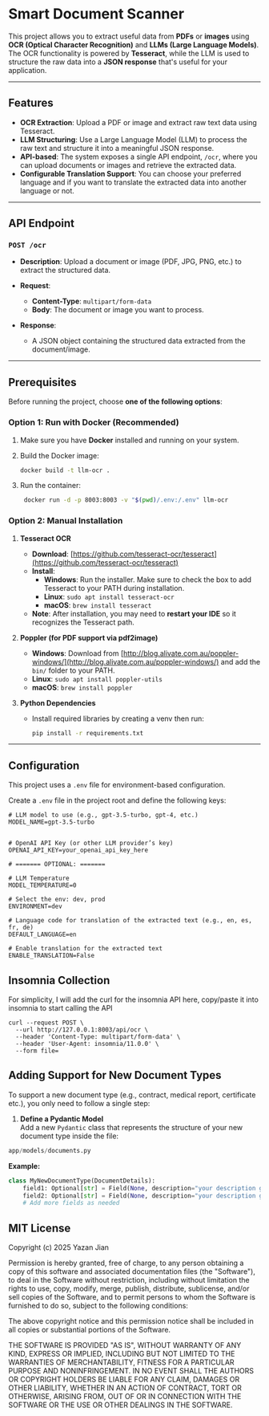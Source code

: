 # Smart Document Scanner

This project allows you to extract useful data from **PDFs** or **images** using **OCR (Optical Character Recognition)** and **LLMs (Large Language Models)**. The OCR functionality is powered by **Tesseract**, while the LLM is used to structure the raw data into a **JSON response** that's useful for your application.

---

## Features

- **OCR Extraction**: Upload a PDF or image and extract raw text data using Tesseract.
- **LLM Structuring**: Use a Large Language Model (LLM) to process the raw text and structure it into a meaningful JSON response.
- **API-based**: The system exposes a single API endpoint, `/ocr`, where you can upload documents or images and retrieve the extracted data.
- **Configurable Translation Support**: You can choose your preferred language and if you want to translate the extracted data into another language or not.

---

## API Endpoint

### `POST /ocr`

- **Description**: Upload a document or image (PDF, JPG, PNG, etc.) to extract the structured data.
- **Request**:
  - **Content-Type**: `multipart/form-data`
  - **Body**: The document or image you want to process.
  
- **Response**:
  - A JSON object containing the structured data extracted from the document/image.

---

## Prerequisites

Before running the project, choose **one of the following options**:
### Option 1: Run with Docker (Recommended)
1. Make sure you have **Docker** installed and running on your system.
2. Build the Docker image:

   ```bash
   docker build -t llm-ocr .
   ```
3. Run the container:
   ```bash
    docker run -d -p 8003:8003 -v "$(pwd)/.env:/.env" llm-ocr
   ```

### Option 2: Manual Installation

1. **Tesseract OCR**

   - **Download**: [https://github.com/tesseract-ocr/tesseract](https://github.com/tesseract-ocr/tesseract)
   - **Install**:
     - **Windows**: Run the installer. Make sure to check the box to add Tesseract to your PATH during installation.
     - **Linux**: `sudo apt install tesseract-ocr`
     - **macOS**: `brew install tesseract`
   - **Note**: After installation, you may need to **restart your IDE** so it recognizes the Tesseract path.

2. **Poppler (for PDF support via pdf2image)**

   - **Windows**: Download from [http://blog.alivate.com.au/poppler-windows/](http://blog.alivate.com.au/poppler-windows/) and add the `bin/` folder to your PATH.
   - **Linux**: `sudo apt install poppler-utils`
   - **macOS**: `brew install poppler`

3. **Python Dependencies**

   - Install required libraries by creating a venv then run:

     ```bash
     pip install -r requirements.txt
     ```

---

## Configuration

This project uses a `.env` file for environment-based configuration.

Create a `.env` file in the project root and define the following keys:

```env
# LLM model to use (e.g., gpt-3.5-turbo, gpt-4, etc.)
MODEL_NAME=gpt-3.5-turbo


# OpenAI API Key (or other LLM provider’s key)
OPENAI_API_KEY=your_openai_api_key_here

# ======= OPTIONAL: =======

# LLM Temperature
MODEL_TEMPERATURE=0

# Select the env: dev, prod
ENVIRONMENT=dev

# Language code for translation of the extracted text (e.g., en, es, fr, de)
DEFAULT_LANGUAGE=en

# Enable translation for the extracted text
ENABLE_TRANSLATION=False
```

## Insomnia Collection
For simplicity, I will add the curl for the insomnia API here, copy/paste it into insomnia to start calling the API
```commandline
curl --request POST \
  --url http://127.0.0.1:8003/api/ocr \
  --header 'Content-Type: multipart/form-data' \
  --header 'User-Agent: insomnia/11.0.0' \
  --form file=
```

## Adding Support for New Document Types

To support a new document type (e.g., contract, medical report, certificate  etc.), you only need to follow a single step:

1. **Define a Pydantic Model**  
   Add a new `Pydantic` class that represents the structure of your new document type inside the file:

```python
app/models/documents.py
```

**Example:**
```python
class MyNewDocumentType(DocumentDetails):
    field1: Optional[str] = Field(None, description="your description goes here")
    field2: Optional[str] = Field(None, description="your description goes here")
    # Add more fields as needed
```

## MIT License

Copyright (c) 2025 Yazan Jian

Permission is hereby granted, free of charge, to any person obtaining a copy
of this software and associated documentation files (the "Software"), to deal
in the Software without restriction, including without limitation the rights
to use, copy, modify, merge, publish, distribute, sublicense, and/or sell
copies of the Software, and to permit persons to whom the Software is
furnished to do so, subject to the following conditions:

The above copyright notice and this permission notice shall be included in all
copies or substantial portions of the Software.

THE SOFTWARE IS PROVIDED "AS IS", WITHOUT WARRANTY OF ANY KIND, EXPRESS OR
IMPLIED, INCLUDING BUT NOT LIMITED TO THE WARRANTIES OF MERCHANTABILITY,
FITNESS FOR A PARTICULAR PURPOSE AND NONINFRINGEMENT. IN NO EVENT SHALL THE
AUTHORS OR COPYRIGHT HOLDERS BE LIABLE FOR ANY CLAIM, DAMAGES OR OTHER
LIABILITY, WHETHER IN AN ACTION OF CONTRACT, TORT OR OTHERWISE, ARISING FROM,
OUT OF OR IN CONNECTION WITH THE SOFTWARE OR THE USE OR OTHER DEALINGS IN THE
SOFTWARE.
